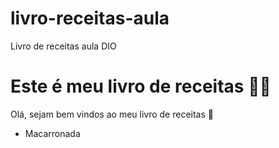 # livro-receitas-aula
Livro de receitas aula DIO

# Este é meu livro de receitas 🧑‍🍳

Olá, sejam bem vindos ao meu livro de receitas 👋

- Macarronada
